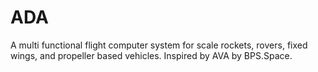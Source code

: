 # ADA
A multi functional flight computer system for scale rockets, rovers, fixed wings, and propeller based vehicles. Inspired by AVA by BPS.Space.
